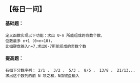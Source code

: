 ## 【每日一问】

#### 基础题：
```
定义函数实现以下功能：求出 0-n 所能组成的奇数个数，
位数最多 n+1 (0<n<10)，
比如键盘输入n=7,求出0-7所能组成的奇数个数
```
#### 提高题：
```
有如下分数序列： 2/1 ， 3/2 ， 5/3 ， 8/5 ， 13/8 ， 21/13... 
求出这个数列的前 N 项之和，N由键盘输入
```
